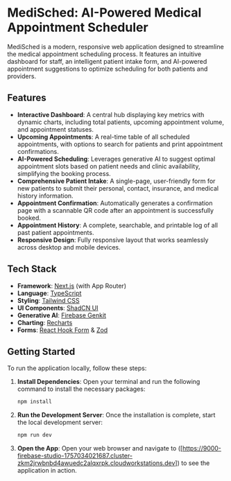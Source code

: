 # MediSched: AI-Powered Medical Appointment Scheduler

MediSched is a modern, responsive web application designed to streamline the medical appointment scheduling process. It features an intuitive dashboard for staff, an intelligent patient intake form, and AI-powered appointment suggestions to optimize scheduling for both patients and providers.

## Features

- **Interactive Dashboard**: A central hub displaying key metrics with dynamic charts, including total patients, upcoming appointment volume, and appointment statuses.
- **Upcoming Appointments**: A real-time table of all scheduled appointments, with options to search for patients and print appointment confirmations.
- **AI-Powered Scheduling**: Leverages generative AI to suggest optimal appointment slots based on patient needs and clinic availability, simplifying the booking process.
- **Comprehensive Patient Intake**: A single-page, user-friendly form for new patients to submit their personal, contact, insurance, and medical history information.
- **Appointment Confirmation**: Automatically generates a confirmation page with a scannable QR code after an appointment is successfully booked.
- **Appointment History**: A complete, searchable, and printable log of all past patient appointments.
- **Responsive Design**: Fully responsive layout that works seamlessly across desktop and mobile devices.

## Tech Stack

- **Framework**: [Next.js](https://nextjs.org/) (with App Router)
- **Language**: [TypeScript](https://www.typescriptlang.org/)
- **Styling**: [Tailwind CSS](https://tailwindcss.com/)
- **UI Components**: [ShadCN UI](https://ui.shadcn.com/)
- **Generative AI**: [Firebase Genkit](https://firebase.google.com/docs/genkit)
- **Charting**: [Recharts](https://recharts.org/)
- **Forms**: [React Hook Form](https://react-hook-form.com/) & [Zod](https://zod.dev/)

## Getting Started

To run the application locally, follow these steps:

1.  **Install Dependencies**:
    Open your terminal and run the following command to install the necessary packages:
    ```bash
    npm install
    ```

2.  **Run the Development Server**:
    Once the installation is complete, start the local development server:
    ```bash
    npm run dev
    ```

3.  **Open the App**:
    Open your web browser and navigate to ([https://9000-firebase-studio-1757034021687.cluster-zkm2jrwbnbd4awuedc2alqxrpk.cloudworkstations.dev]) to see the application in action.
